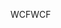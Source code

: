 <span data-ttu-id="57d3c-101">WCF</span><span class="sxs-lookup"><span data-stu-id="57d3c-101">WCF</span></span>